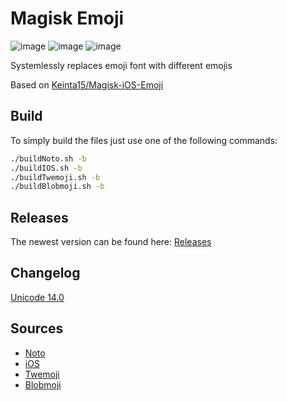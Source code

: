 # Magisk Emoji
![image](https://badgen.net/gitlab/release/2tefan/magisk-emoji)
![image](https://badgen.net/gitlab/last-commit/2tefan/magisk-emoji)
![image](https://badgen.net/gitlab/stars/2tefan/magisk-emoji)


Systemlessly replaces emoji font with different emojis

Based on [Keinta15/Magisk-iOS-Emoji](https://github.com/Keinta15/Magisk-iOS-Emoji)

## Build

To simply build the files just use one of the following commands:
```sh
./buildNoto.sh -b
./buildIOS.sh -b
./buildTwemoji.sh -b
./buildBlobmoji.sh -b
```

## Releases
The newest version can be found here: [Releases](https://gitlab.com/2tefan/magisk-emoji/-/releases) 

## Changelog
[Unicode 14.0](https://emojipedia.org/emoji-14.0/)

## Sources
- [Noto](https://github.com/googlefonts/noto-emoji/releases/tag/v2.034)
- [iOS](https://github.com/samuelngs/apple-emoji-linux/releases/tag/ios-15.4)
- [Twemoji](https://github.com/twitter/twemoji)
- [Blobmoji](https://github.com/C1710/blobmoji/releases/tag/v14.0.1)
